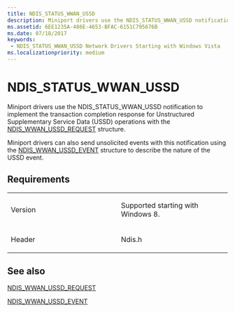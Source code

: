 ```yaml
---
title: NDIS_STATUS_WWAN_USSD
description: Miniport drivers use the NDIS_STATUS_WWAN_USSD notification to implement the transaction completion response for Unstructured Supplementary Service Data (USSD) operations with the NDIS_WWAN_USSD_REQUEST structure.Miniport drivers can also send unsolicited events with this notification using the NDIS_WWAN_USSD_EVENT structure to describe the nature of the USSD event.
ms.assetid: 6EE1235A-486E-4653-BFAC-6151C795676B
ms.date: 07/18/2017
keywords:
 - NDIS_STATUS_WWAN_USSD Network Drivers Starting with Windows Vista
ms.localizationpriority: medium
---
```


# NDIS\_STATUS\_WWAN\_USSD


Miniport drivers use the NDIS\_STATUS\_WWAN\_USSD notification to implement the transaction completion response for Unstructured Supplementary Service Data (USSD) operations with the [NDIS\_WWAN\_USSD\_REQUEST](https://msdn.microsoft.com/library/windows/hardware/hh439846) structure.

Miniport drivers can also send unsolicited events with this notification using the [NDIS\_WWAN\_USSD\_EVENT](https://msdn.microsoft.com/library/windows/hardware/hh439844) structure to describe the nature of the USSD event.

Requirements
------------

<table>
<colgroup>
<col width="50%" />
<col width="50%" />
</colgroup>
<tbody>
<tr class="odd">
<td><p>Version</p></td>
<td><p>Supported starting with Windows 8.</p></td>
</tr>
<tr class="even">
<td><p>Header</p></td>
<td>Ndis.h</td>
</tr>
</tbody>
</table>

## See also


[NDIS\_WWAN\_USSD\_REQUEST](https://msdn.microsoft.com/library/windows/hardware/hh439846)

[NDIS\_WWAN\_USSD\_EVENT](https://msdn.microsoft.com/library/windows/hardware/hh439844)

 

 




